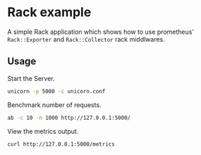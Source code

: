# Rack example

A simple Rack application which shows how to use prometheus' `Rack::Exporter`
and `Rack::Collector` rack middlwares.

## Usage

Start the Server.

```bash
unicorn -p 5000 -c unicorn.conf
```

Benchmark number of requests.

```bash
ab -c 10 -n 1000 http://127.0.0.1:5000/
```

View the metrics output.

```bash
curl http://127.0.0.1:5000/metrics
```
